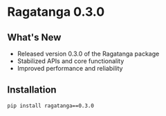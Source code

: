 # Ragatanga 0.3.0

## What's New

- Released version 0.3.0 of the Ragatanga package
- Stabilized APIs and core functionality
- Improved performance and reliability

## Installation

```
pip install ragatanga==0.3.0
``` 